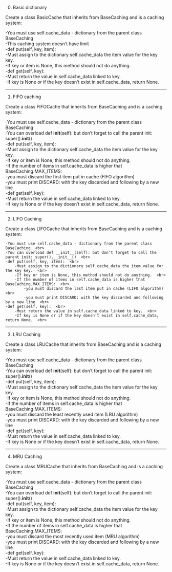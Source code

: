 0. Basic dictionary  <br>

Create a class BasicCache that inherits from BaseCaching and is a caching system:  <br>

-You must use self.cache_data - dictionary from the parent class BaseCaching  <br>
-This caching system doesn’t have limit  <br>
-def put(self, key, item):  <br>
    -Must assign to the dictionary self.cache_data the item value for the key key.  <br>
    -If key or item is None, this method should not do anything.  <br>
-def get(self, key):  <br>
    -Must return the value in self.cache_data linked to key.  <br>
    -If key is None or if the key doesn’t exist in self.cache_data, return None.  <br>

---
1. FIFO caching  <br>

Create a class FIFOCache that inherits from BaseCaching and is a caching system:  <br>

-You must use self.cache_data - dictionary from the parent class BaseCaching  <br>
-You can overload def __init__(self): but don’t forget to call the parent init: super().__init__()   <br>
-def put(self, key, item):  <br>
    -Must assign to the dictionary self.cache_data the item value for the key key.  <br>
    -If key or item is None, this method should not do anything.  <br>
    -If the number of items in self.cache_data is higher that 
     BaseCaching.MAX_ITEMS:  <br>
        -you must discard the first item put in cache (FIFO algorithm)  <br>
        -you must print DISCARD: with the key discarded and following by a new line  <br>
-def get(self, key):  <br>
    -Must return the value in self.cache_data linked to key.  <br>
    -If key is None or if the key doesn’t exist in self.cache_data, return None.  <br>

---
2. LIFO Caching  <br>

Create a class LIFOCache that inherits from BaseCaching and is a caching system:  <br>

    -You must use self.cache_data - dictionary from the parent class BaseCaching  <br>
    -You can overload def __init__(self): but don’t forget to call the parent init: super().__init__()  <br>
    -def put(self, key, item):  <br>
        -Must assign to the dictionary self.cache_data the item value for the key key.  <br>
        -If key or item is None, this method should not do anything.  <br>
        -If the number of items in self.cache_data is higher that BaseCaching.MAX_ITEMS:  <br>
            -you must discard the last item put in cache (LIFO algorithm)  <br>
            -you must print DISCARD: with the key discarded and following by a new line  <br>
    -def get(self, key):  <br>
        -Must return the value in self.cache_data linked to key.  <br>
        -If key is None or if the key doesn’t exist in self.cache_data, return None.  <br>

---
3. LRU Caching  <br>

Create a class LRUCache that inherits from BaseCaching and is a caching system:  <br>

-You must use self.cache_data - dictionary from the parent class BaseCaching  <br>
-You can overload def __init__(self): but don’t forget to call the parent init: super().__init__()  <br>
-def put(self, key, item):  <br>
    -Must assign to the dictionary self.cache_data the item value for the key key.  <br>
    -If key or item is None, this method should not do anything.  <br>
    -If the number of items in self.cache_data is higher that BaseCaching.MAX_ITEMS:  <br>
        -you must discard the least recently used item (LRU algorithm)  <br>
        -you must print DISCARD: with the key discarded and following by a new line  <br>
-def get(self, key):  <br>
    -Must return the value in self.cache_data linked to key.  <br>
    -If key is None or if the key doesn’t exist in self.cache_data, return None.  <br>

---
4. MRU Caching  <br>

Create a class MRUCache that inherits from BaseCaching and is a caching system:  <br>

-You must use self.cache_data - dictionary from the parent class BaseCaching  <br>
-You can overload def __init__(self): but don’t forget to call the parent init: super().__init__()  <br>
-def put(self, key, item):  <br>
    -Must assign to the dictionary self.cache_data the item value for the key key.  <br>
    -If key or item is None, this method should not do anything.  <br>
    -If the number of items in self.cache_data is higher that BaseCaching.MAX_ITEMS:  <br>
        -you must discard the most recently used item (MRU algorithm)  <br>
        -you must print DISCARD: with the key discarded and following by a new line  <br>
-def get(self, key):  <br>
    -Must return the value in self.cache_data linked to key.  <br>
    -If key is None or if the key doesn’t exist in self.cache_data, return None.  <br>

    

